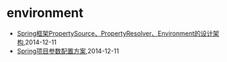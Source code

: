 # environment
* [Spring框架PropertySource、PropertyResolver、Environment的设计架构](/2014/2014-12-11-spring-propertysource-propertyresolver-environment),2014-12-11
* [Spring项目参数配置方案](/2014/2014-12-11-spring-configuration),2014-12-11
